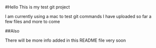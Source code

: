 #Hello This is my test git project

I am currently using a mac to test git commands
I have uploaded so far a few files and more to come

##Also

There will be more info added in this README file very soon
